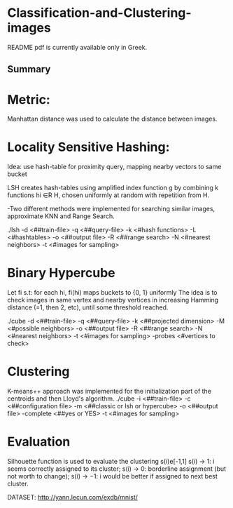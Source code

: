 # Classification-and-Clustering-images

README pdf is currently available only in Greek.

## Summary ##

# Metric: 
Manhattan distance was used to calculate the distance between images.

# Locality Sensitive Hashing:
Idea: use hash-table for proximity query, mapping nearby vectors to same
bucket

LSH creates hash-tables using amplified index function g by combining k
functions hi ∈R H, chosen uniformly at random with repetition from H.

-Two different methods were implemented for searching similar images, approximate KNN and Range Search.

./lsh -d <##train-file> -q <##query-file> -k <#hash functions>  -L <#hashtables> -o <##output file> -R <##range search> -N <#nearest neighbors> -t <#images for sampling>

# Binary Hypercube
Let fi s.t: for each hi, fi(hi) maps buckets to {0, 1} uniformly
The idea is to check images in same vertex and nearby vertices in increasing Hamming
distance (=1, then 2, etc), until some threshold reached.

./cube -d <##train-file> -q <##query-file> -k <##projected dimension>  -M <#possible neighbors> -o <##output file> -R <##range search> -N <#nearest neighbors> -t <#images for sampling> -probes <#vertices to check>

# Clustering
K-means++ approach was implemented for the initialization part of the centroids and then Lloyd's algorithm.
./cube -i <##train-file> -c <##configuration file>  -m <##classic or lsh or hypercube> -o <##output file> -complete <##yes or YES> -t <#images for sampling>

# Evaluation
Silhouette function is used to evaluate the clustering
s(i)e[-1,1]
s(i) -> 1: i seems correctly assigned to its cluster;
s(i) -> 0: borderline assignment (but not worth to change);
s(i) -> −1: i would be better if assigned to next best cluster.


DATASET: http://yann.lecun.com/exdb/mnist/

